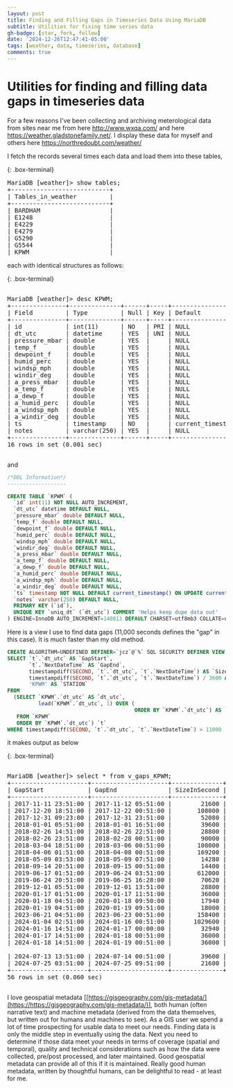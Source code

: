 ```yaml
---
layout: post
title: Finding and Filling Gaps in Timeseries Data Using MariaDB
subtitle: Utilities for fixing time series data
gh-badge: [star, fork, follow]
date: '2024-12-26T12:47:41-05:00'
tags: [weather, data, timeseries, database]
comments: true
---
```


# Utilities for finding and filling data gaps in timeseries data

For a few reasons I've been collecting and archiving meterological data from sites near me from here http://www.wxqa.com/  and here https://weather.gladstonefamily.net/. I display these data for myself and others here https://northredoubt.com/weather/

I fetch the records several times each data and load them into these tables, 


{: .box-terminal}
<pre>
MariaDB [weather]> show tables;
+---------------------------+
| Tables_in_weather         |
+---------------------------+
| BARDHAM                   |
| E1248                     |
| E4229                     |
| E4279                     |
| G5290                     |
| G5544                     |
| KPWM                      |
</pre>

each with identical structures as follows:


{: .box-terminal}
<pre>

MariaDB [weather]> desc KPWM;
+---------------+--------------+------+-----+---------------------+-------------------------------+
| Field         | Type         | Null | Key | Default             | Extra                         |
+---------------+--------------+------+-----+---------------------+-------------------------------+
| id            | int(11)      | NO   | PRI | NULL                | auto_increment                |
| dt_utc        | datetime     | YES  | UNI | NULL                |                               |
| pressure_mbar | double       | YES  |     | NULL                |                               |
| temp_f        | double       | YES  |     | NULL                |                               |
| dewpoint_f    | double       | YES  |     | NULL                |                               |
| humid_perc    | double       | YES  |     | NULL                |                               |
| windsp_mph    | double       | YES  |     | NULL                |                               |
| windir_deg    | double       | YES  |     | NULL                |                               |
| a_press_mbar  | double       | YES  |     | NULL                |                               |
| a_temp_f      | double       | YES  |     | NULL                |                               |
| a_dewp_f      | double       | YES  |     | NULL                |                               |
| a_humid_perc  | double       | YES  |     | NULL                |                               |
| a_windsp_mph  | double       | YES  |     | NULL                |                               |
| a_windir_deg  | double       | YES  |     | NULL                |                               |
| ts            | timestamp    | NO   |     | current_timestamp() | on update current_timestamp() |
| notes         | varchar(250) | YES  |     | NULL                |                               |
+---------------+--------------+------+-----+---------------------+-------------------------------+
16 rows in set (0.001 sec)

</pre>

and

```sql
/*DDL Information*/
-------------------

CREATE TABLE `KPWM` (
  `id` int(11) NOT NULL AUTO_INCREMENT,
  `dt_utc` datetime DEFAULT NULL,
  `pressure_mbar` double DEFAULT NULL,
  `temp_f` double DEFAULT NULL,
  `dewpoint_f` double DEFAULT NULL,
  `humid_perc` double DEFAULT NULL,
  `windsp_mph` double DEFAULT NULL,
  `windir_deg` double DEFAULT NULL,
  `a_press_mbar` double DEFAULT NULL,
  `a_temp_f` double DEFAULT NULL,
  `a_dewp_f` double DEFAULT NULL,
  `a_humid_perc` double DEFAULT NULL,
  `a_windsp_mph` double DEFAULT NULL,
  `a_windir_deg` double DEFAULT NULL,
  `ts` timestamp NOT NULL DEFAULT current_timestamp() ON UPDATE current_timestamp(),
  `notes` varchar(250) DEFAULT NULL,
  PRIMARY KEY (`id`),
  UNIQUE KEY `uniq_dt` (`dt_utc`) COMMENT 'Helps keep dupe data out'
) ENGINE=InnoDB AUTO_INCREMENT=140813 DEFAULT CHARSET=utf8mb3 COLLATE=utf8mb3_general_ci CHECKSUM=1 COMMENT='The table for raw data'
```

Here is a view I use to find data gaps (11,000 seconds defines the "gap" in this case). It is much faster than my old method.

```sql
CREATE ALGORITHM=UNDEFINED DEFINER=`jcz`@`%` SQL SECURITY DEFINER VIEW `v_gaps_KPWM` AS
SELECT `t`.`dt_utc` AS `GapStart`,
       `t`.`NextDateTime` AS `GapEnd`,
       timestampdiff(SECOND, `t`.`dt_utc`, `t`.`NextDateTime`) AS `SizeInSecond`,
       timestampdiff(SECOND, `t`.`dt_utc`, `t`.`NextDateTime`) / 3600 AS `SizeInHours`,
       'KPWM' AS `STATION`
FROM
  (SELECT `KPWM`.`dt_utc` AS `dt_utc`,
          lead(`KPWM`.`dt_utc`, 1) OVER (
                                         ORDER BY `KPWM`.`dt_utc`) AS `NextDateTime`
   FROM `KPWM`
   ORDER BY `KPWM`.`dt_utc`) `t`
WHERE timestampdiff(SECOND, `t`.`dt_utc`, `t`.`NextDateTime`) > 11000
```

it makes output as below

{: .box-terminal}
<pre>

MariaDB [weather]> select * from v_gaps_KPWM;
+---------------------+---------------------+--------------+-------------+---------+
| GapStart            | GapEnd              | SizeInSecond | SizeInHours | STATION |
+---------------------+---------------------+--------------+-------------+---------+
| 2017-11-11 23:51:00 | 2017-11-12 05:51:00 |        21600 |      6.0000 | KPWM    |
| 2017-12-20 18:51:00 | 2017-12-22 00:51:00 |       108000 |     30.0000 | KPWM    |
| 2017-12-31 09:23:00 | 2017-12-31 23:51:00 |        52080 |     14.4667 | KPWM    |
| 2018-01-01 05:51:00 | 2018-01-01 16:51:00 |        39600 |     11.0000 | KPWM    |
| 2018-02-26 14:51:00 | 2018-02-26 22:51:00 |        28800 |      8.0000 | KPWM    |
| 2018-02-26 23:51:00 | 2018-02-28 00:51:00 |        90000 |     25.0000 | KPWM    |
| 2018-03-04 18:51:00 | 2018-03-06 00:51:00 |       108000 |     30.0000 | KPWM    |
| 2018-04-06 01:51:00 | 2018-04-08 00:51:00 |       169200 |     47.0000 | KPWM    |
| 2018-05-09 03:53:00 | 2018-05-09 07:51:00 |        14280 |      3.9667 | KPWM    |
| 2018-09-14 20:51:00 | 2018-09-15 00:51:00 |        14400 |      4.0000 | KPWM    |
| 2019-06-17 01:51:00 | 2019-06-24 03:51:00 |       612000 |    170.0000 | KPWM    |
| 2019-06-24 20:51:00 | 2019-06-25 16:28:00 |        70620 |     19.6167 | KPWM    |
| 2019-12-01 05:51:00 | 2019-12-01 13:51:00 |        28800 |      8.0000 | KPWM    |
| 2020-01-17 01:51:00 | 2020-01-17 11:51:00 |        36000 |     10.0000 | KPWM    |
| 2020-01-18 04:51:00 | 2020-01-18 09:50:00 |        17940 |      4.9833 | KPWM    |
| 2020-01-19 04:51:00 | 2020-01-19 09:51:00 |        18000 |      5.0000 | KPWM    |
| 2023-06-21 04:51:00 | 2023-06-23 00:51:00 |       158400 |     44.0000 | KPWM    |
| 2024-01-04 02:51:00 | 2024-01-16 00:51:00 |      1029600 |    286.0000 | KPWM    |
| 2024-01-16 14:51:00 | 2024-01-17 00:00:00 |        32940 |      9.1500 | KPWM    |
| 2024-01-17 14:51:00 | 2024-01-18 00:51:00 |        36000 |     10.0000 | KPWM    |
| 2024-01-18 14:51:00 | 2024-01-19 00:51:00 |        36000 |     10.0000 | KPWM    |
<snip>
| 2024-07-13 13:51:00 | 2024-07-14 00:51:00 |        39600 |     11.0000 | KPWM    |
| 2024-07-25 03:51:00 | 2024-07-25 09:51:00 |        21600 |      6.0000 | KPWM    |
+---------------------+---------------------+--------------+-------------+---------+
56 rows in set (0.060 sec)

</pre>

I love geospatial metadata [[https://gisgeography.com/gis-metadata/](https://https://gisgeography.com/gis-metadata/)], both human (often narrative text) and machine metadata (derived from the data themselves, but written out for humans and machines to see). As a GIS user we spend a lot of time prospecting for usable data to meet our needs. Finding data is only the middle step in eventually using the data. Next you need to determine if those data meet your needs in terms of coverage (spatial and temporal), quality and technical considerations such as how the data were collected, pre/post processed, and later maintained. Good geospatial metadata can provide all of this if it is maintained. Really good human metadata, written by thoughtful humans, can be delightful to read - at least for me.